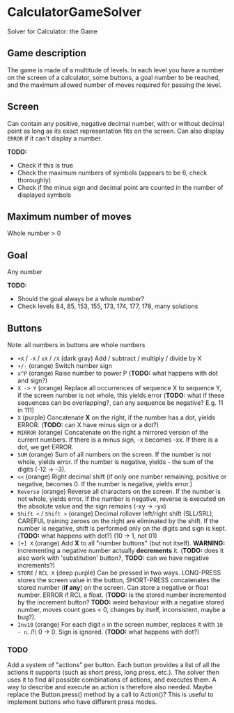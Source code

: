 # CalculatorGameSolver
Solver for Calculator: the Game

## Game description
The game is made of a multitude of levels. In each level you have a number
on the screen of a calculator, some buttons, a goal number to be reached,
and the maximum allowed number of moves required for passing the level.

## Screen
Can contain any positive, negative decimal number, with or without decimal point
as long as its exact representation fits on the screen. Can also display `ERROR`
if it can't display a number.

**TODO:**
* Check if this is true
* Check the maximum numbers of symbols (appears to be 6, check thoroughly)
* Check if the minus sign and decimal point are counted in the number of displayed symbols

## Maximum number of moves
Whole number > 0

## Goal
Any number

**TODO:**
* Should the goal always be a whole number?
* Check levels 84, 85, 153, 155, 173, 174, 177, 178, many solutions

## Buttons

Note: all numbers in buttons are whole numbers

* `+X` / `-X` / `xX` / `/X` (dark gray) Add / subtract / multiply / divide by X
* `+/-` (orange) Switch number sign
* `x^P` (orange) Raise number to power P (**TODO:** what happens with dot and sign?)
* `X -> Y` (orange) Replace all occurrences of sequence X to sequence Y, if the screen number is not whole, this yields error (**TODO:** what if these sequences can be overlapping?, can any sequence be negative? E.g. 11 in 111)
* `X` (purple) Concatenate **X** on the right, if the number has a dot, yields ERROR. (**TODO:** can X have minus sign or a dot?)
* `MIRROR` (orange) Concatenate on the right a mirrored version of the current numbers. If there is a minus sign, -x becomes -xx. If there is a dot, we get ERROR.
* `SUM` (orange) Sum of all numbers on the screen. If the number is not whole, yields error. If the number is negative, yields - the sum of the digits (-12 -> -3).
* `<<` (orange) Right decimal shift (if only one number remaining, positive or negative, becomes 0. If the number is negative, yields error.)
* `Reverse` (orange) Reverse all characters on the screen. If the number is not whole, yields error. If the number is negative, reverse is executed on the absolute value and the sign remains (-xy -> -yx)
* `Shift <` / `Shift >` (orange) Decimal rollover left/right shift (SLL/SRL), CAREFUL training zeroes on the right are eliminated by the shift. If the number is negative, shift is performed only on the digits and sign is kept. (**TODO:** what happens with dot?) (10 -> 1, not 01)
* `[+] X` (orange) Add **X** to all "number buttons" (but not itself). **WARNING:** incrementing a negative number actually **decrements** it. (**TODO:** does it also work with 'substitution' button?, **TODO:** can we have negative increments?)
* `STORE` / `RCL X` (deep purple) Can be pressed in two ways. LONG-PRESS stores the screen value in the button, SHORT-PRESS concatenates the stored number (**if any**) on the screen. Can store a negative or float number. ERROR if RCL a float. (**TODO:** Is the stored number incremented by the increment button? **TODO:** weird behaviour with a negative stored number, moves count goes < 0, changes by itself, inconsistent, maybe a bug?).
* `Inv10` (orange) For each digit `n` in the screen number, replaces it with `10 - n`. /!\ 0 -> 0. Sign is ignored. (**TODO:** what happens with dot?)

### TODO

Add a system of "actions" per button. Each button provides a list of all the actions it supports (such as short press, long press, etc.). The solver then uses it to find all possible combinations of actions, and executes them. A way to describe and execute an action is therefore also needed. Maybe replace the Button.press() method by a call to Action()? This is useful to implement buttons who have different press modes.
